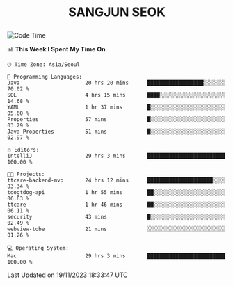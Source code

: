 <h1>
 <p align="center">
   SANGJUN SEOK
 </p>
</h1>

<!--START_SECTION:waka-->
![Code Time](http://img.shields.io/badge/Code%20Time-3%2C024%20hrs%2013%20mins-blue)

📊 **This Week I Spent My Time On** 

```text
🕑︎ Time Zone: Asia/Seoul

💬 Programming Languages: 
Java                     20 hrs 20 mins      ██████████████████░░░░░░░   70.02 % 
SQL                      4 hrs 15 mins       ████░░░░░░░░░░░░░░░░░░░░░   14.68 % 
YAML                     1 hr 37 mins        █░░░░░░░░░░░░░░░░░░░░░░░░   05.60 % 
Properties               57 mins             █░░░░░░░░░░░░░░░░░░░░░░░░   03.29 % 
Java Properties          51 mins             █░░░░░░░░░░░░░░░░░░░░░░░░   02.97 % 

🔥 Editors: 
IntelliJ                 29 hrs 3 mins       █████████████████████████   100.00 % 

🐱‍💻 Projects: 
ttcare-backend-mvp       24 hrs 12 mins      █████████████████████░░░░   83.34 % 
tdogtdog-api             1 hr 55 mins        ██░░░░░░░░░░░░░░░░░░░░░░░   06.63 % 
ttcare                   1 hr 46 mins        ██░░░░░░░░░░░░░░░░░░░░░░░   06.11 % 
security                 43 mins             █░░░░░░░░░░░░░░░░░░░░░░░░   02.49 % 
webview-tobe             21 mins             ░░░░░░░░░░░░░░░░░░░░░░░░░   01.26 % 

💻 Operating System: 
Mac                      29 hrs 3 mins       █████████████████████████   100.00 % 
```


 Last Updated on 19/11/2023 18:33:47 UTC
<!--END_SECTION:waka-->

